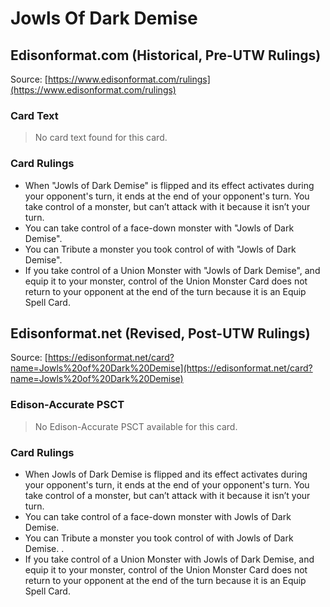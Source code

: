 # Jowls Of Dark Demise

## Edisonformat.com (Historical, Pre-UTW Rulings)

Source: [https://www.edisonformat.com/rulings](https://www.edisonformat.com/rulings)

### Card Text

> No card text found for this card.

### Card Rulings

*   When "Jowls of Dark Demise" is flipped and its effect activates during your opponent's turn, it ends at the end of your opponent's turn. You take control of a monster, but can’t attack with it because it isn’t your turn.
*   You can take control of a face-down monster with "Jowls of Dark Demise".
*   You can Tribute a monster you took control of with "Jowls of Dark Demise".
*   If you take control of a Union Monster with "Jowls of Dark Demise", and equip it to your monster, control of the Union Monster Card does not return to your opponent at the end of the turn because it is an Equip Spell Card.

## Edisonformat.net (Revised, Post-UTW Rulings)

Source: [https://edisonformat.net/card?name=Jowls%20of%20Dark%20Demise](https://edisonformat.net/card?name=Jowls%20of%20Dark%20Demise)

### Edison-Accurate PSCT

> No Edison-Accurate PSCT available for this card.

### Card Rulings

*   When Jowls of Dark Demise is flipped and its effect activates during your opponent's turn, it ends at the end of your opponent's turn. You take control of a monster, but can’t attack with it because it isn’t your turn.
*   You can take control of a face-down monster with Jowls of Dark Demise.
*   You can Tribute a monster you took control of with Jowls of Dark Demise. .
*   If you take control of a Union Monster with Jowls of Dark Demise, and equip it to your monster, control of the Union Monster Card does not return to your opponent at the end of the turn because it is an Equip Spell Card.
            